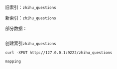 旧索引：`zhihu_questions`

新索引：`zhihu_questions`

部分数据：

```

```

创建索引`zhihu_questions`

```
curl -XPUT http://127.0.0.1:9222/zhihu_questions
```

`mapping`

```

```



